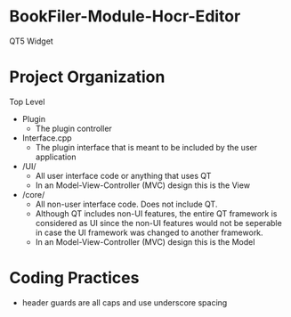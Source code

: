 # BookFiler-Module-Hocr-Editor
QT5 Widget

# Project Organization
Top Level
* Plugin
  * The plugin controller
* Interface.cpp
  * The plugin interface that is meant to be included by the user application
* /UI/
  * All user interface code or anything that uses QT
  * In an Model-View-Controller (MVC) design this is the View
* /core/
  * All non-user interface code. Does not include QT.
  * Although QT includes non-UI features, the entire QT framework is considered as UI since the non-UI features would not be seperable in case the UI framework was changed to another framework.
  * In an Model-View-Controller (MVC) design this is the Model


# Coding Practices
* header guards are all caps and use underscore spacing
